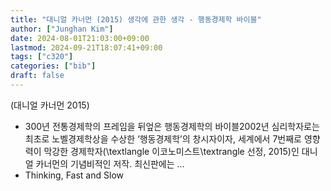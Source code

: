 ```yaml
---
title: "대니얼 카너먼 (2015) 생각에 관한 생각 - 행동경제학 바이블"
author: ["Junghan Kim"]
date: 2024-08-01T21:03:00+09:00
lastmod: 2024-09-21T18:07:41+09:00
tags: ["c320"]
categories: ["bib"]
draft: false
---
```


(대니얼 카너먼 2015)

-   300년 전통경제학의 프레임을 뒤엎은 행동경제학의 바이블2002년 심리학자로는 최초로 노벨경제학상을 수상한 ‘행동경제학’의 창시자이자, 세계에서 7번째로 영향력이 막강한 경제학자(\textlangle 이코노미스트\textrangle 선정, 2015)인 대니얼 카너먼의 기념비적인 저작. 최신판에는 ...
-   Thinking, Fast and Slow
